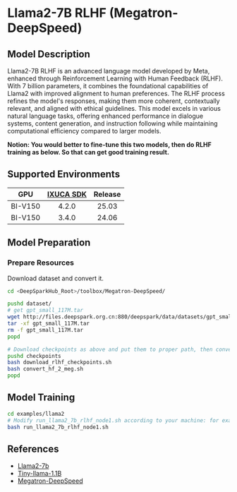 # Llama2-7B RLHF (Megatron-DeepSpeed)

## Model Description

Llama2-7B RLHF is an advanced language model developed by Meta, enhanced through Reinforcement Learning with Human
Feedback (RLHF). With 7 billion parameters, it combines the foundational capabilities of Llama2 with improved alignment
to human preferences. The RLHF process refines the model's responses, making them more coherent, contextually relevant,
and aligned with ethical guidelines. This model excels in various natural language tasks, offering enhanced performance
in dialogue systems, content generation, and instruction following while maintaining computational efficiency compared
to larger models.

**Notion: You would better to fine-tune this two models, then do RLHF training as below. So that can get good training result.**

## Supported Environments

| GPU    | [IXUCA SDK](https://gitee.com/deep-spark/deepspark#%E5%A4%A9%E6%95%B0%E6%99%BA%E7%AE%97%E8%BD%AF%E4%BB%B6%E6%A0%88-ixuca) | Release |
| :----: | :----: | :----: |
| BI-V150 | 4.2.0     |  25.03  |
| BI-V150 | 3.4.0     |  24.06  |

## Model Preparation

### Prepare Resources

Download dataset and convert it.

```sh
cd <DeepSparkHub_Root>/toolbox/Megatron-DeepSpeed/

pushd dataset/
# get gpt_small_117M.tar
wget http://files.deepspark.org.cn:880/deepspark/data/datasets/gpt_small_117M.tar
tar -xf gpt_small_117M.tar
rm -f gpt_small_117M.tar
popd

# Download checkpoints as above and put them to proper path, then convert checkpoints.
pushd checkpoints
bash download_rlhf_checkpoints.sh
bash convert_hf_2_meg.sh
popd
```

## Model Training

```sh
cd examples/llama2
# Modify run_llama2_7b_rlhf_node1.sh according to your machine: for example, HOST_NAME, ADDR_ARRAY, CONTAINER_NAME, NCCL_SOCKET_IFNAME, DATA_PATH
bash run_llama2_7b_rlhf_node1.sh
```

## References

- [Llama2-7b](https://huggingface.co/meta-llama/Llama-2-7b)
- [Tiny-llama-1.1B](https://huggingface.co/TinyLlama/TinyLlama-1.1B-intermediate-step-240k-503b)
- [Megatron-DeepSpeed](https://github.com/microsoft/Megatron-DeepSpeed)
